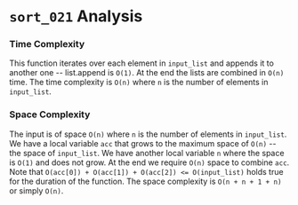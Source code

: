 # `sort_021` Analysis
### Time Complexity
This function iterates over each element in `input_list` and appends it to another one -- list.append is `O(1)`.
At the end the lists are combined in `O(n)` time.
The time complexity is `O(n)` where `n` is the number of elements in `input_list`.
### Space Complexity
The input is of space `O(n)` where `n` is the number of elements in `input_list`.
We have a local variable `acc` that grows to the maximum space of `O(n)` -- the space of `input_list`.
We have another local variable `n` where the space is `O(1)` and does not grow.
At the end we require `O(n)` space to combine `acc`.
Note that `O(acc[0]) + O(acc[1]) + O(acc[2]) <= O(input_list)` holds true for the duration of the function.
The space complexity is `O(n + n + 1 + n)` or simply `O(n)`.